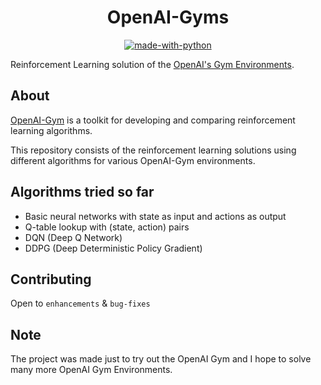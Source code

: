 <div align="center">

# OpenAI-Gyms

[![made-with-python](https://forthebadge.com/images/badges/made-with-python.svg)](https://www.python.org/)

</div>

Reinforcement Learning solution of the [OpenAI's Gym Environments](https://gym.openai.com/envs).

## About

[OpenAI-Gym](https://gym.openai.com) is a toolkit for developing and comparing reinforcement learning algorithms.

This repository consists of the reinforcement learning solutions using different algorithms for various OpenAI-Gym environments.

## Algorithms tried so far

* Basic neural networks with state as input and actions as output
* Q-table lookup with (state, action) pairs
* DQN (Deep Q Network)
* DDPG (Deep Deterministic Policy Gradient)

## Contributing

Open to `enhancements` & `bug-fixes` 

## Note

The project was made just to try out the OpenAI Gym and I hope to solve many more OpenAI Gym Environments.
